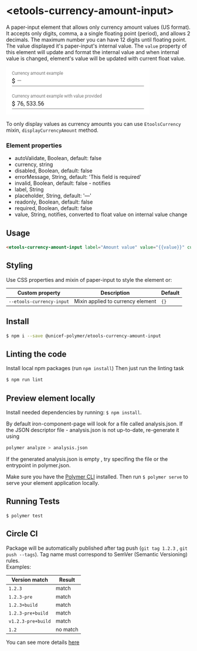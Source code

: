 # \<etools-currency-amount-input\>

A paper-input element that allows only currency amount values (US format). It accepts only digits, comma, a
a single floating point (period), and allows 2 decimals. The maximum number you can have 12 digits until floating point.
The value displayed it's paper-input's internal value. The `value` property of this element will update and format
the internal value and when internal value is changed, element's value will be updated with current float value.

![etools-currency-input-img](etools-currency-input.png)

To only display values as currency amounts you can use `EtoolsCurrency` mixin,
`displayCurrencyAmount` method.

### Element properties

- autoValidate, Boolean, default: false
- currency, string
- disabled, Boolean, default: false
- errorMessage, String, default: 'This field is required'
- invalid, Boolean, default: false - notifies
- label, String
- placeholder, String, default: '—'
- readonly, Boolean, default: false
- required, Boolean, default: false
- value, String, notifies, converted to float value on internal value change

## Usage

```html
<etools-currency-amount-input label="Amount value" value="{{value}}" currency="$"></etools-currency-amount-input>
```

## Styling

Use CSS properties and mixin of paper-input to style the element or:

| Custom property           | Description                       | Default |
| ------------------------- | --------------------------------- | ------- |
| `--etools-currency-input` | Mixin applied to currency element | `{}`    |

## Install

```bash
$ npm i --save @unicef-polymer/etools-currency-amount-input
```

## Linting the code

Install local npm packages (run `npm install`)
Then just run the linting task

```bash
$ npm run lint
```

## Preview element locally

Install needed dependencies by running: `$ npm install`.

By default iron-component-page will look for a file called analysis.json. If the JSON descriptor file - analysis.json is not up-to-date, re-generate it using

```bash
polymer analyze > analysis.json
```

If the generated analysis.json is empty , try specifing the file or the entrypoint in polymer.json.

Make sure you have the [Polymer CLI](https://www.npmjs.com/package/polymer-cli) installed. Then run `$ polymer serve` to serve your element application locally.

## Running Tests

```
$ polymer test
```

## Circle CI

Package will be automatically published after tag push (`git tag 1.2.3` , `git push --tags`). Tag name must correspond to SemVer (Semantic Versioning) rules.  
Examples:

| Version match      | Result   |
| ------------------ | -------- |
| `1.2.3`            | match    |
| `1.2.3-pre`        | match    |
| `1.2.3+build`      | match    |
| `1.2.3-pre+build`  | match    |
| `v1.2.3-pre+build` | match    |
| `1.2`              | no match |

You can see more details [here](https://rgxdb.com/r/40OZ1HN5)
